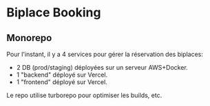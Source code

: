 # Biplace Booking

## Monorepo

Pour l'instant, il y a 4 services pour gérer la réservation des biplaces:
- 2 DB (prod/staging) déployées sur un serveur AWS+Docker.
- 1 "backend" déployé sur Vercel.
- 1 "frontend" déployé sur Vercel.

Le repo utilise turborepo pour optimiser les builds, etc.